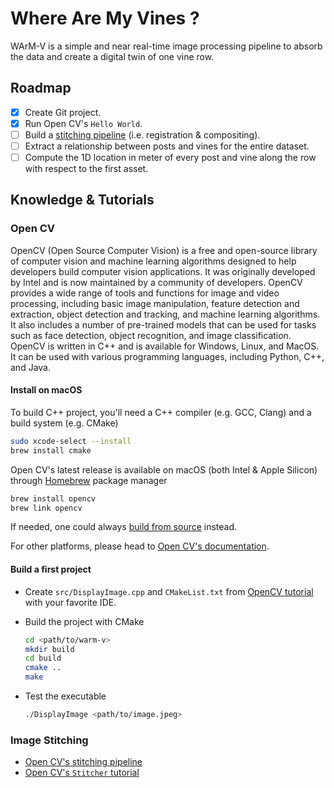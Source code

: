 # Where Are My Vines ?

WArM-V is a simple and near real-time image processing pipeline to absorb the data and create a digital twin of one vine row.

## Roadmap

- [x] Create Git project.
- [x] Run Open CV's `Hello World`.
- [ ] Build a [stitching pipeline](https://docs.opencv.org/4.x/d1/d46/group__stitching.html) (i.e. registration & compositing).
- [ ] Extract a relationship between posts and vines for the entire dataset.
- [ ] Compute the 1D location in meter of every post and vine along the row with respect to the first asset.

## Knowledge & Tutorials

### Open CV

OpenCV (Open Source Computer Vision) is a free and open-source library of computer vision and machine learning algorithms designed to help developers build computer vision applications. It was originally developed by Intel and is now maintained by a community of developers. OpenCV provides a wide range of tools and functions for image and video processing, including basic image manipulation, feature detection and extraction, object detection and tracking, and machine learning algorithms. It also includes a number of pre-trained models that can be used for tasks such as face detection, object recognition, and image classification. OpenCV is written in C++ and is available for Windows, Linux, and MacOS. It can be used with various programming languages, including Python, C++, and Java.

#### Install on macOS

To build C++ project, you'll need a C++ compiler (e.g. GCC, Clang) and a build system (e.g. CMake)

```bash
sudo xcode-select --install
brew install cmake
```

Open CV's latest release is available on macOS (both Intel & Apple Silicon) through [Homebrew](https://brew.sh) package manager

```bash
brew install opencv
brew link opencv
```

If needed, one could always [build from source](https://docs.opencv.org/4.x/d0/db2/tutorial_macos_install.html) instead.

For other platforms, please head to [Open CV's documentation](https://docs.opencv.org/4.x/df/d65/tutorial_table_of_content_introduction.html).

#### Build a first project

- Create `src/DisplayImage.cpp` and `CMakeList.txt` from [OpenCV tutorial](https://docs.opencv.org/4.x/db/df5/tutorial_linux_gcc_cmake.html) with your favorite IDE.

- Build the project with CMake

  ```bash
  cd <path/to/warm-v>
  mkdir build
  cd build
  cmake ..
  make
  ```

- Test the executable

  ```bash
  ./DisplayImage <path/to/image.jpeg>
  ```

### Image Stitching

- [Open CV's stitching pipeline](https://docs.opencv.org/4.x/d1/d46/group__stitching.html)
- [Open CV's `Stitcher` tutorial](https://docs.opencv.org/4.x/d8/d19/tutorial_stitcher.html)
